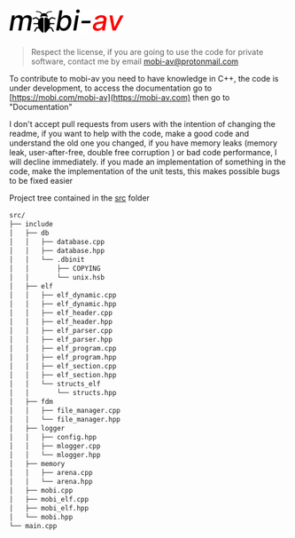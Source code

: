 ![](assets/mobi-av-text.png)
============

> Respect the license, if you are going to use the code for private software, contact me by email mobi-av@protonmail.com

To contribute to mobi-av you need to have knowledge in C++, the code is under development, to access the documentation go to [https://mobi.com/mobi-av](https://mobi-av.com) then go to "Documentation"


I don't accept pull requests from users with the intention of changing the readme, if you want to help with the code, make a good code and understand the old one you changed, if you have memory leaks (memory leak, user-after-free, double free corruption ) or bad code performance, I will decline immediately. if you made an implementation of something in the code, make the implementation of the unit tests, this makes possible bugs to be fixed easier

Project tree contained in the [src](src/) folder
```
src/
├── include
│   ├── db
│   │   ├── database.cpp
│   │   ├── database.hpp
│   │   └── .dbinit
│   │       ├── COPYING
│   │       └── unix.hsb
│   ├── elf
│   │   ├── elf_dynamic.cpp
│   │   ├── elf_dynamic.hpp
│   │   ├── elf_header.cpp
│   │   ├── elf_header.hpp
│   │   ├── elf_parser.cpp
│   │   ├── elf_parser.hpp
│   │   ├── elf_program.cpp
│   │   ├── elf_program.hpp
│   │   ├── elf_section.cpp
│   │   ├── elf_section.hpp
│   │   └── structs_elf
│   │       └── structs.hpp
│   ├── fdm
│   │   ├── file_manager.cpp
│   │   └── file_manager.hpp
│   ├── logger
│   │   ├── config.hpp
│   │   ├── mlogger.cpp
│   │   └── mlogger.hpp
│   ├── memory
│   │   ├── arena.cpp
│   │   └── arena.hpp
│   ├── mobi.cpp
│   ├── mobi_elf.cpp
│   ├── mobi_elf.hpp
│   └── mobi.hpp
└── main.cpp

```
